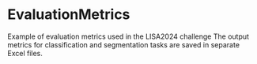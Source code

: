 # EvaluationMetrics
Example of evaluation metrics used in the LISA2024 challenge
The output metrics for classification and segmentation tasks are saved in separate Excel files.
